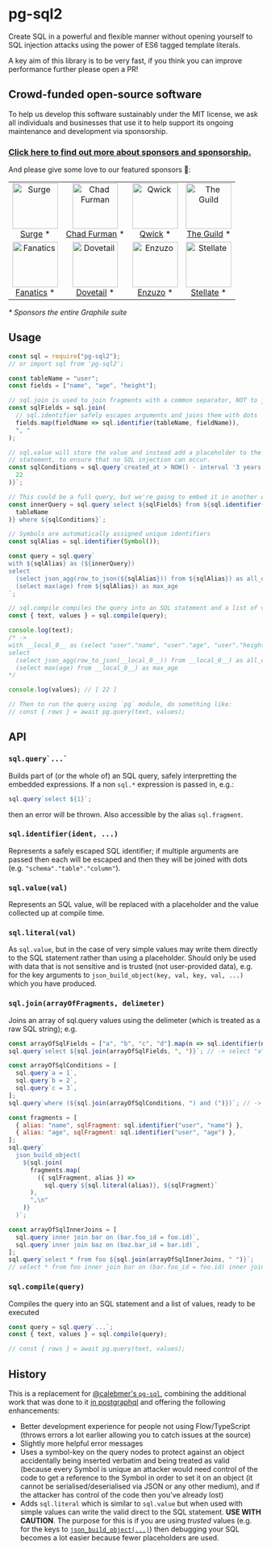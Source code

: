 # pg-sql2

Create SQL in a powerful and flexible manner without opening yourself to SQL
injection attacks using the power of ES6 tagged template literals.

A key aim of this library is to be very fast, if you think you can improve
performance further please open a PR!

<!-- SPONSORS_BEGIN -->

## Crowd-funded open-source software

To help us develop this software sustainably under the MIT license, we ask
all individuals and businesses that use it to help support its ongoing
maintenance and development via sponsorship.

### [Click here to find out more about sponsors and sponsorship.](https://www.graphile.org/sponsor/)

And please give some love to our featured sponsors 🤩:

<table><tr>
<td align="center"><a href="https://surge.io/"><img src="https://graphile.org/images/sponsors/surge.png" width="90" height="90" alt="Surge" /><br />Surge</a> *</td>
<td align="center"><a href="http://chads.website"><img src="https://graphile.org/images/sponsors/chadf.png" width="90" height="90" alt="Chad Furman" /><br />Chad Furman</a> *</td>
<td align="center"><a href="https://qwick.com/"><img src="https://graphile.org/images/sponsors/qwick.png" width="90" height="90" alt="Qwick" /><br />Qwick</a> *</td>
<td align="center"><a href="https://www.the-guild.dev/"><img src="https://graphile.org/images/sponsors/theguild.png" width="90" height="90" alt="The Guild" /><br />The Guild</a> *</td>
</tr><tr>
<td align="center"><a href="https://www.fanatics.com/"><img src="https://graphile.org/images/sponsors/fanatics.png" width="90" height="90" alt="Fanatics" /><br />Fanatics</a> *</td>
<td align="center"><a href="https://dovetailapp.com/"><img src="https://graphile.org/images/sponsors/dovetail.png" width="90" height="90" alt="Dovetail" /><br />Dovetail</a> *</td>
<td align="center"><a href="https://www.enzuzo.com/"><img src="https://graphile.org/images/sponsors/enzuzo.png" width="90" height="90" alt="Enzuzo" /><br />Enzuzo</a> *</td>
<td align="center"><a href="https://stellate.co/"><img src="https://graphile.org/images/sponsors/Stellate.png" width="90" height="90" alt="Stellate" /><br />Stellate</a> *</td>
</tr></table>

<em>\* Sponsors the entire Graphile suite</em>

<!-- SPONSORS_END -->

## Usage

```js
const sql = require("pg-sql2");
// or import sql from 'pg-sql2';

const tableName = "user";
const fields = ["name", "age", "height"];

// sql.join is used to join fragments with a common separator, NOT to join tables!
const sqlFields = sql.join(
  // sql.identifier safely escapes arguments and joins them with dots
  fields.map(fieldName => sql.identifier(tableName, fieldName)),
  ", "
);

// sql.value will store the value and instead add a placeholder to the SQL
// statement, to ensure that no SQL injection can occur.
const sqlConditions = sql.query`created_at > NOW() - interval '3 years' and age > ${sql.value(
  22
)}`;

// This could be a full query, but we're going to embed it in another query safely
const innerQuery = sql.query`select ${sqlFields} from ${sql.identifier(
  tableName
)} where ${sqlConditions}`;

// Symbols are automatically assigned unique identifiers
const sqlAlias = sql.identifier(Symbol());

const query = sql.query`
with ${sqlAlias} as (${innerQuery})
select
  (select json_agg(row_to_json(${sqlAlias})) from ${sqlAlias}) as all_data,
  (select max(age) from ${sqlAlias}) as max_age
`;

// sql.compile compiles the query into an SQL statement and a list of values
const { text, values } = sql.compile(query);

console.log(text);
/* ->
with __local_0__ as (select "user"."name", "user"."age", "user"."height" from "user" where created_at > NOW() - interval '3 years' and age > $1)
select
  (select json_agg(row_to_json(__local_0__)) from __local_0__) as all_data,
  (select max(age) from __local_0__) as max_age
*/

console.log(values); // [ 22 ]

// Then to run the query using `pg` module, do something like:
// const { rows } = await pg.query(text, values);
```

## API

### `` sql.query`...` ``

Builds part of (or the whole of) an SQL query, safely interpretting the embedded expressions. If a non `sql.*` expression is passed in, e.g.:

<!-- skip-example -->

```js
sql.query`select ${1}`;
```

then an error will be thrown. Also accessible by the alias `sql.fragment`.

### `sql.identifier(ident, ...)`

Represents a safely escaped SQL identifier; if multiple arguments are passed
then each will be escaped and then they will be joined with dots (e.g.
`"schema"."table"."column"`).

### `sql.value(val)`

Represents an SQL value, will be replaced with a placeholder and the value collected up at compile time.

### `sql.literal(val)`

As `sql.value`, but in the case of very simple values may write them directly
to the SQL statement rather than using a placeholder. Should only be used with
data that is not sensitive and is trusted (not user-provided data), e.g. for
the key arguments to `json_build_object(key, val, key, val, ...)` which you
have produced.

### `sql.join(arrayOfFragments, delimeter)`

Joins an array of sql.query values using the delimeter (which is treated as a raw SQL string); e.g.

```js
const arrayOfSqlFields = ["a", "b", "c", "d"].map(n => sql.identifier(n));
sql.query`select ${sql.join(arrayOfSqlFields, ", ")}`; // -> select "a", "b", "c", "d"

const arrayOfSqlConditions = [
  sql.query`a = 1`,
  sql.query`b = 2`,
  sql.query`c = 3`,
];
sql.query`where (${sql.join(arrayOfSqlConditions, ") and (")})`; // -> where (a = 1) and (b = 2) and (c = 3)

const fragments = [
  { alias: "name", sqlFragment: sql.identifier("user", "name") },
  { alias: "age", sqlFragment: sql.identifier("user", "age") },
];
sql.query`
  json_build_object(
    ${sql.join(
      fragments.map(
        ({ sqlFragment, alias }) =>
          sql.query`${sql.literal(alias)}, ${sqlFragment}`
      ),
      ",\n"
    )}
  )`;

const arrayOfSqlInnerJoins = [
  sql.query`inner join bar on (bar.foo_id = foo.id)`,
  sql.query`inner join baz on (baz.bar_id = bar.id)`,
];
sql.query`select * from foo ${sql.join(arrayOfSqlInnerJoins, " ")}`;
// select * from foo inner join bar on (bar.foo_id = foo.id) inner join baz on (baz.bar_id = bar.id)
```

### `sql.compile(query)`

Compiles the query into an SQL statement and a list of values, ready to be executed

```js
const query = sql.query`...`;
const { text, values } = sql.compile(query);

// const { rows } = await pg.query(text, values);
```

## History

This is a replacement for [@calebmer's
`pg-sql`](https://www.npmjs.com/package/pg-sql), combining the additional work
that was done to it [in
postgraphql](https://github.com/postgraphql/postgraphql/blob/9c36d7e9b9ad74e665de18964fd2554f9f639903/src/postgres/utils/sql.ts)
and offering the following enhancements:

- Better development experience for people not using Flow/TypeScript (throws
  errors a lot earlier allowing you to catch issues at the source)
- Slightly more helpful error messages
- Uses a symbol-key on the query nodes to protect against an object
  accidentally being inserted verbatim and being treated as valid (because
  every Symbol is unique an attacker would need control of the code to get a
  reference to the Symbol in order to set it on an object (it cannot be
  serialised/deserialised via JSON or any other medium), and if the attacker
  has control of the code then you've already lost)
- Adds `sql.literal` which is similar to `sql.value` but when used with simple
  values can write the valid direct to the SQL statement. **USE WITH CAUTION**.
  The purpose for this is if you are using _trusted_ values (e.g. for the keys
  to
  [`json_build_object(...)`](https://www.postgresql.org/docs/9.6/static/functions-json.html))
  then debugging your SQL becomes a lot easier because fewer placeholders are
  used.

